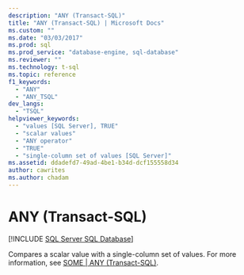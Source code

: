 ```yaml
---
description: "ANY (Transact-SQL)"
title: "ANY (Transact-SQL) | Microsoft Docs"
ms.custom: ""
ms.date: "03/03/2017"
ms.prod: sql
ms.prod_service: "database-engine, sql-database"
ms.reviewer: ""
ms.technology: t-sql
ms.topic: reference
f1_keywords: 
  - "ANY"
  - "ANY_TSQL"
dev_langs: 
  - "TSQL"
helpviewer_keywords: 
  - "values [SQL Server], TRUE"
  - "scalar values"
  - "ANY operator"
  - "TRUE"
  - "single-column set of values [SQL Server]"
ms.assetid: ddadefd7-49ad-4be1-b34d-dcf155558d34
author: cawrites
ms.author: chadam
---
```

# ANY (Transact-SQL)
[!INCLUDE [SQL Server SQL Database](../../includes/applies-to-version/sql-asdb.md)]

  Compares a scalar value with a single-column set of values. For more information, see [SOME &#124; ANY &#40;Transact-SQL&#41;](../../t-sql/language-elements/some-any-transact-sql.md).  
  
  

